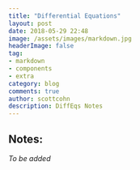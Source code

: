 ```yaml
---
title: "Differential Equations"
layout: post
date: 2018-05-29 22:48
image: /assets/images/markdown.jpg
headerImage: false
tag:
- markdown
- components
- extra
category: blog
comments: true
author: scottcohn
description: DiffEqs Notes
---
```


## Notes:

*To be added*
